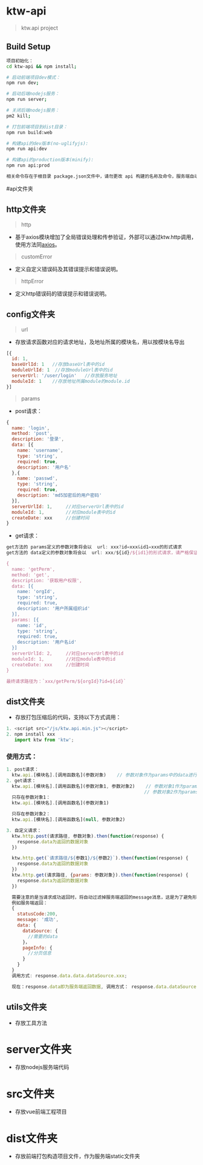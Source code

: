 # ktw-api

> ktw.api project

## Build Setup

``` bash
项目初始化：
cd ktw-api && npm install;

# 启动前端项目dev模式：
npm run dev;

# 启动后端nodejs服务：
npm run server;

# 关闭后端nodejs服务：
pm2 kill;

# 打包前端项目到dist目录：
npm run build:web

# 构建api的dev版本(no-uglifyjs):
npm run api:dev

# 构建api的production版本(minify):
npm run api:prod

相关命令存在于根目录 package.json文件中，请勿更改 api 构建的名称及命令，服务端自动打包依赖。
```
#api文件夹

## http文件夹

> http

* 基于axios模块增加了全局错误处理和传参验证，外部可以通过ktw.http调用，使用方法同[axios](https://github.com/mzabriskie/axios)。

> customError

* 定义自定义错误码及其错误提示和错误说明。

> httpError

* 定义http错误码的错误提示和错误说明。

## config文件夹

> url

* 存放请求函数对应的请求地址，及地址所属的模块名，用以按模块名导出

``` js
[{
  id: 1,
  baseUrlId: 1   //存放baseUrl表中的id
  moduleUrlId: 1  //存放moduleUrl表中的id
  serverUrl: '/user/login'   //存放服务地址
  moduleId: 1    //存放地址所属module的module.id
}]
```

> params 

* post请求：

``` js
{ 
  name: 'login',
  method: 'post',
  description: '登录',
  data: [{
    name: 'username',
    type: 'string',
    required: true,
    description: '用户名'
  },{
    name: 'passwd',
    type: 'string',
    required: true,
    description: 'md5加密后的用户密码'
  }],
  serverUrlId: 1,     //对应serverUrl表中的id
  moduleId: 1,        //对应module表中的id
  createDate: xxx     //创建时间
}
```

* get请求：

``` js
get方法的 params定义的参数对象将会以  url: xxx?id=xxx&id1=xxx的形式请求
get方法的 data定义的参数对象将会以  url: xxx/${id}/${id1}的形式请求，请严格保证对象参数的先后顺序

{ 
  name: 'getPerm',
  method: 'get',
  description: '获取用户权限',
  data: [{
    name: 'orgId',
    type: 'string',
    required: true,
    description: '用户所属组织id'
  }],
  params: [{
    name: 'id',
    type: 'string',
    required: true,
    description: '用户名id'
  }]
  serverUrlId: 2,     //对应serverUrl表中的id
  moduleId: 1,        //对应module表中的id
  createDate: xxx     //创建时间
}

最终请求路径为：`xxx/getPerm/${orgId}?id=${id}`
```

## dist文件夹

* 存放打包压缩后的代码，支持以下方式调用：

``` js
1. <script src="/js/ktw.api.min.js"></script>
2. npm install xxx 
   import ktw from 'ktw';
```

### 使用方式：

``` js
1. post请求：
  ktw.api.[模块名].[调用函数名](参数对象)    // 参数对象作为params中的data进行类型匹配检查
2. get请求：
  ktw.api.[模块名].[调用函数名](参数对象1, 参数对象2)    // 参数对象1作为params中的data进行类型匹配检查
                                                   // 参数对象2作为params中的params进行类型匹配检查
  只存在参数对象1：    
  ktw.api.[模块名].[调用函数名](参数对象1)

  只存在参数对象2：    
  ktw.api.[模块名].[调用函数名](null, 参数对象2)

3. 自定义请求：
  ktw.http.post(请求路径, 参数对象).then(function(response) {
    response.data为返回的数据对象
  })

  ktw.http.get(`请求路径/${参数1}/${参数2}`).then(function(response) {
    response.data为返回的数据对象
  })
  ktw.http.get(请求路径, {params: 参数对象}).then(function(response) {
    response.data为返回的数据对象
  })

  需要注意的是当请求成功返回时，将自动过滤掉服务端返回的message消息，这是为了避免形如以下调用：
  例如服务端返回：
  {
    statusCode:200,
    message: '成功',
    data: {
      dataSource: {
        //需要的data
      }，
      pageInfo: {
        //分页信息
      }
    }
  }
  调用方式: response.data.data.dataSource.xxx;

  现在：response.data即为服务端返回数据, 调用方式： response.data.dataSource
```

## utils文件夹

* 存放工具方法

# server文件夹

* 存放nodejs服务端代码

# src文件夹

* 存放vue前端工程项目

# dist文件夹

* 存放前端打包构造项目文件，作为服务端static文件夹